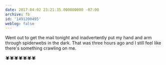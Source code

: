```yaml
---
date: 2017-04-02 23:21:35.000000000 -07:00
archive: fb
id: '1491200495'
weblog: false
---
```


Went out to get the mail tonight and inadvertently put my hand and arm through spiderwebs in the dark. That was three hours ago and I still feel like there's something crawling on me. 

🕷🕷🕷🕷🕷🕷🕷

